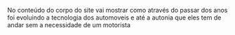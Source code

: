 No conteúdo do corpo do site vai mostrar como através do passar dos anos foi evoluindo a tecnologia dos automoveis e até a autonia que eles tem de andar sem a necessidade de um motorista
